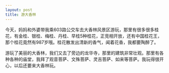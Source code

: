 ```yaml
---
layout: post
title: 游大香林
---
```



今天，妈妈和外婆带我乘603路公交车去大香林风景区游玩，那里有很多很多桂花，有金桂、银桂、梅桂、丹桂、早桂5种桂花，正竞相开放，还有中国桂花王，那个桂花竟然有987岁哦。桂花散发出清新的香气，闻着花香，我都要陶醉了。

游玩了美丽的大香林，我们又去了旁边的龙华寺，那里的建筑非常壮观。那里有各种各种的庙堂，我拜了观音菩萨、文殊菩萨、灵吉菩萨、如来等菩萨。我玩得很开心，以后还要来大香林玩。
